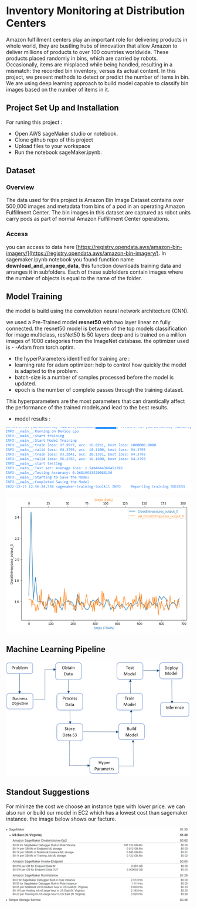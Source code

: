 
# Inventory Monitoring at Distribution Centers

Amazon fulfillment centers play an important role for delivering products in whole world, they are bustling hubs of innovation that allow Amazon to deliver millions of products to over 100 countries worldwide. These products placed randomly in bins, which are carried by robots. Occasionally, items are misplaced while being handled, resulting in a mismatch: the recorded bin inventory, versus its actual content. In this project, we present methods to detect or predict the number of items in bin. We are using deep learning approach to build model capable to classify bin images based on the number of items in it.


## Project Set Up and Installation
For runing this project :
- Open AWS sageMaker studio or notebook.
- Clone github repo of this project
- Upload files to your workspace
- Run the notebook sageMaker.ipynb.

## Dataset

### Overview
The data used for this project is Amazon Bin Image Dataset contains over 500,000 images and metadata from bins of a pod in an operating Amazon Fulfillment Center. The bin images in this dataset are captured as robot units carry pods as part of normal Amazon Fulfillment Center operations.

### Access
you can access to data here [https://registry.opendata.aws/amazon-bin-imagery/](https://registry.opendata.aws/amazon-bin-imagery/).
In sagemaker.ipynb notebook you found function name **download_and_arrange_data**, this function downloads training data and arranges it in subfolders. Each of these subfolders contain images where the number of objects is equal to the name of the folder.

## Model Training

the model is build using the convolution neural network architecture (CNN).

we used a Pre-Trained model **resnet50** with two layer linear nn fully connected. the resnet50 model is between of the top models classification for image multiclass, resNet50 Is 50 layers deep and is trained on a million images of 1000 categories from the ImageNet database. the optimizer used is - -Adam from torch.optim.
- the hyperParameters identified for training are :
- learning rate for adam optimizer: help to control how quickly the model is adapted to the problem.
- batch-size is a number of samples processed before the model is updated.
- epoch is the number of complete passes through the training dataset.

This hyperparameters are the most parameters that can dramtically affect the performance of the trained models,and lead to the best results.
- model results :

![./screenshot/training_results.PNG](./screenshot/training_results.PNG)

![./screenshot/entropyloss.PNG](./screenshot/entropyloss.PNG)

## Machine Learning Pipeline

![./screenshot/pipeline.PNG](./screenshot/pipeline.PNG)


## Standout Suggestions

For mininze the cost we choose an instance type with lower price. we can also run or build our model in EC2 which has a lowest cost than sagemaker instance. the image below shows our facture.

![./screenshot/cost.PNG](./screenshot/cost.PNG)
